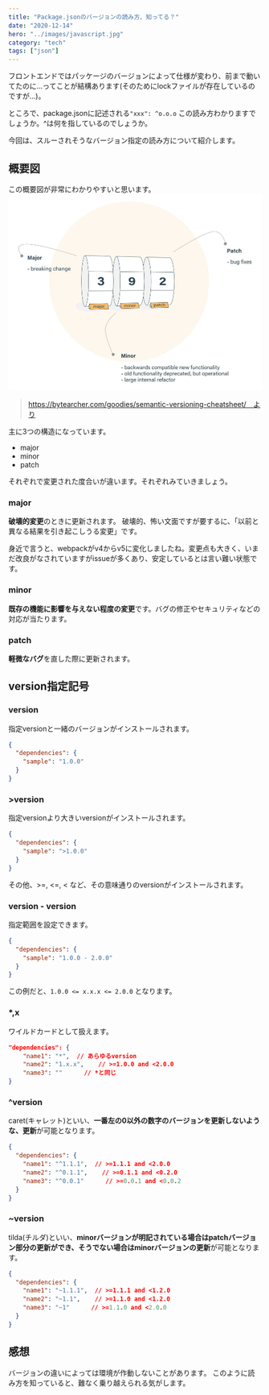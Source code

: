 ```yaml
---
title: "Package.jsonのバージョンの読み方、知ってる？"
date: "2020-12-14"
hero: "../images/javascript.jpg"
category: "tech"
tags: ["json"]
---
```


フロントエンドではパッケージのバージョンによって仕様が変わり、前まで動いてたのに...ってことが結構あります(そのためにlockファイルが存在しているのですが...)。

ところで、package.jsonに記述される`"xxx": ^o.o.o`
この読み方わかりますでしょうか。^は何を指しているのでしょうか。

今回は、スルーされそうなバージョン指定の読み方について紹介します。

## 概要図
この概要図が非常にわかりやすいと思います。
![](version.jpeg)
> https://bytearcher.com/goodies/semantic-versioning-cheatsheet/　より

主に3つの構造になっています。
- major
- minor
- patch

それぞれで変更された度合いが違います。それぞれみていきましょう。

### major
**破壊的変更**のときに更新されます。
破壊的、怖い文面ですが要するに、「以前と異なる結果を引き起こしうる変更」です。

身近で言うと、webpackがv4からv5に変化しましたね。変更点も大きく、いまだ改良がなされていますがissueが多くあり、安定しているとは言い難い状態です。

### minor
**既存の機能に影響を与えない程度の変更**です。バグの修正やセキュリティなどの対応が当たります。

### patch
**軽微なバグ**を直した際に更新されます。

## version指定記号
### version
指定versionと一緒のバージョンがインストールされます。
```json:title=package.json
{
  "dependencies": {
    "sample": "1.0.0"
  }
}
```
### >version
指定versionより大きいversionがインストールされます。
```json:title=package.json
{
  "dependencies": {
    "sample": ">1.0.0"
  }
}
```
その他、>=, <=, < など、その意味通りのversionがインストールされます。

### version - version
指定範囲を設定できます。
```json:title=package.json
{
  "dependencies": {
    "sample": "1.0.0 - 2.0.0"
  }
}
```
この例だと、`1.0.0 <= x.x.x <= 2.0.0` となります。

### *,x
ワイルドカードとして扱えます。
```json:title=package.json
"dependencies": {
    "name1": "*",  // あらゆるversion
    "name2": "1.x.x",    // >=1.0.0 and <2.0.0
    "name3": ""      // *と同じ
}
```

### ^version
caret(キャレット)といい、**一番左の0以外の数字のバージョンを更新しないような、更新**が可能となります。
```json:title=package.json
{
  "dependencies": {
    "name1": "^1.1.1",  // >=1.1.1 and <2.0.0
    "name2": "^0.1.1",    // >=0.1.1 and <0.2.0
    "name3": "^0.0.1"      // >=0.0.1 and <0.0.2
  }
}
```

### ~version
tilda(チルダ)といい、**minorバージョンが明記されている場合はpatchバージョン部分の更新ができ、そうでない場合はminorバージョンの更新**が可能となります。
```json:title=package.json
{
  "dependencies": {
    "name1": "~1.1.1",  // >=1.1.1 and <1.2.0
    "name2": "~1.1",    // >=1.1.0 and <1.2.0
    "name3": "~1"      // >=1.1.0 and <2.0.0
  }
}
```

## 感想
バージョンの違いによっては環境が作動しないことがあります。
このように読み方を知っていると、難なく乗り越えられる気がします。
